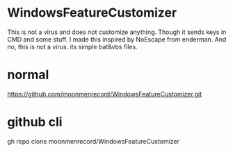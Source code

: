 # WindowsFeatureCustomizer
This is not a virus and does not customize anything. Though it sends keys in CMD and some stuff. I made this inspired by NoEscape from enderman. And no, this is not a virus. its simple bat&amp;vbs files.

# normal
https://github.com/moonmenrecord/WindowsFeatureCustomizer.git
# github cli
gh repo clone moonmenrecord/WindowsFeatureCustomizer

